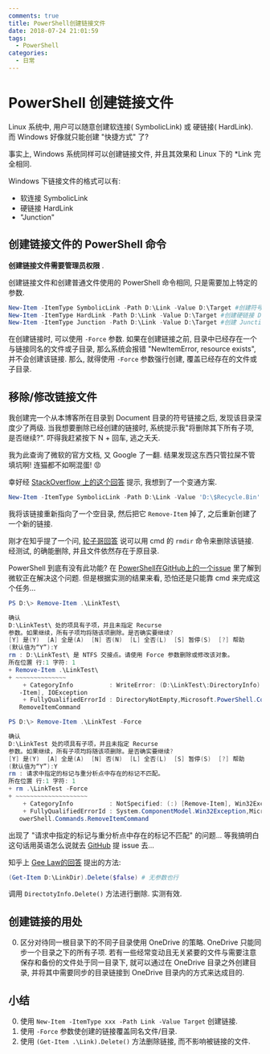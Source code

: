 ```yaml
---
comments: true
title: PowerShell创建链接文件
date: 2018-07-24 21:01:59
tags:
  - PowerShell
categories:
  - 日常
---
```

# PowerShell 创建链接文件

Linux 系统中, 用户可以随意创建软连接( SymbolicLink) 或 硬链接( HardLink). 而 Windows 好像就只能创建 "快捷方式" 了?

事实上, Windows 系统同样可以创建链接文件, 并且其效果和 Linux 下的 *Link 完全相同.

Windows 下链接文件的格式可以有:

- 软连接 SymbolicLink
- 硬链接 HardLink
- "Junction"

## 创建链接文件的 PowerShell 命令

**创建链接文件需要管理员权限** .

创建链接文件和创建普通文件使用的 PowerShell 命令相同, 只是需要加上特定的参数.

```powershell
New-Item -ItemType SymbolicLink -Path D:\Link -Value D:\Target #创建符号链接 D:\Link -> D:\Target
New-Item -ItemType HardLink -Path D:\Link -Value D:\Target #创建硬链接 D:\Link -> D:\Target. 注意, 硬链接只能链接两个文件, 不能链接两个目录
New-Item -ItemType Junction -Path D:\Link -Value D:\Target #创建 Junction D:\Link -> D:\Target
```

<!--more-->

在创建链接时, 可以使用 `-Force` 参数. 如果在创建链接之前, 目录中已经存在一个与链接同名的文件或子目录, 那么系统会报错 "NewItemError, resource exists", 并不会创建该链接. 那么, 就得使用 `-Force` 参数强行创建, 覆盖已经存在的文件或子目录.

## 移除/修改链接文件

我创建完一个从本博客所在目录到 Document 目录的符号链接之后, 发现该目录深度少了两级. 当我想要删除已经创建的链接时, 系统提示我"将删除其下所有子项, 是否继续?". 吓得我赶紧按下 N + 回车, 逃之夭夭.

我为此查询了微软的官方文档, 又 Google 了一翻. 结果发现这东西只管拉屎不管填坑啊! 连猫都不如啊混蛋! 😡

幸好经 [StackOverflow 上的这个回答](https://stackoverflow.com/questions/45536928/powershell-remove-symbolic-link-windows) 提示, 我想到了一个变通方案.

```powershell
New-Item -ItemType SymbolicLink -Path D:\Link -Value 'D:\$Recycle.Bin' -Force
```

我将该链接重新指向了一个空目录, 然后把它 `Remove-Item` 掉了, 之后重新创建了一个新的链接.

刚才在知乎提了一个问, [轮子哥回答](https://www.zhihu.com/question/286730188/answer/451072733) 说可以用 cmd 的 `rmdir` 命令来删除该链接. 经测试, 的确能删除, 并且文件依然存在于原目录.

PowerShell 到底有没有此功能? 在 [PowerShell在GitHub上的一个issue](https://github.com/powershell/powershell/issues/621) 里了解到微软正在解决这个问题. 但是根据实测的结果来看, 恐怕还是只能靠 cmd 来完成这个任务...

```powershell
PS D:\> Remove-Item .\LinkTest\

确认
D:\LinkTest\ 处的项具有子项，并且未指定 Recurse
参数。如果继续，所有子项均将随该项删除。是否确实要继续?
[Y] 是(Y)  [A] 全是(A)  [N] 否(N)  [L] 全否(L)  [S] 暂停(S)  [?] 帮助
(默认值为“Y”):Y
rm : D:\LinkTest\ 是 NTFS 交接点。请使用 Force 参数删除或修改该对象。
所在位置 行:1 字符: 1
+ Remove-Item .\LinkTest\
+ ~~~~~~~~~~~~~~
    + CategoryInfo          : WriteError: (D:\LinkTest\:DirectoryInfo) [Remove
   -Item], IOException
    + FullyQualifiedErrorId : DirectoryNotEmpty,Microsoft.PowerShell.Commands.
   RemoveItemCommand

PS D:\> Remove-Item .\LinkTest -Force

确认
D:\LinkTest 处的项具有子项，并且未指定 Recurse
参数。如果继续，所有子项均将随该项删除。是否确实要继续?
[Y] 是(Y)  [A] 全是(A)  [N] 否(N)  [L] 全否(L)  [S] 暂停(S)  [?] 帮助
(默认值为“Y”):Y
rm : 请求中指定的标记与重分析点中存在的标记不匹配。
所在位置 行:1 字符: 1
+ rm .\LinkTest -Force
+ ~~~~~~~~~~~~~~~~~~~~
    + CategoryInfo          : NotSpecified: (:) [Remove-Item], Win32Exception
    + FullyQualifiedErrorId : System.ComponentModel.Win32Exception,Microsoft.P
   owerShell.Commands.RemoveItemCommand
```

出现了 "请求中指定的标记与重分析点中存在的标记不匹配" 的问题... 等我搞明白这句话用英语怎么说就去 [GitHub](https://github.com/powershell/powershell/issues) 提 issue 去...

知乎上 [Gee Law的回答](https://www.zhihu.com/question/286730188/answer/451095023) 提出的方法:

```powershell
(Get-Item D:\LinkDir).Delete($false) # 无参数也行
```

调用 `DirectotyInfo.Delete()` 方法进行删除. 实测有效.

## 创建链接的用处

0. 区分对待同一根目录下的不同子目录使用 OneDrive 的策略.
    OneDrive 只能同步一个目录之下的所有子项. 若有一些经常变动且无关紧要的文件与需要注意保存和备份的文件处于同一目录下, 就可以通过在 OneDrive 目录之外创建目录, 并将其中需要同步的目录链接到 OneDrive 目录内的方式来达成目的.

## 小结

0. 使用 `New-Item -ItemType xxx -Path Link -Value Target` 创建链接.
0. 使用 `-Force` 参数使创建的链接覆盖同名文件/目录.
0. 使用 `(Get-Item .\Link).Delete()` 方法删除链接, 而不影响被链接的文件.